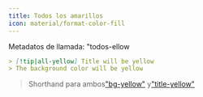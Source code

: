 ```yaml
---
title: Todos los amarillos
icon: material/format-color-fill
---
```


Metadatos de llamada: "todos-ellow

```md
> [!tip|all-yellow] Title will be yellow
> The background color will be yellow
```
> Shorthand para ambos["bg-yellow"](../bg-styling/page-9.md)
> y["title-yellow"](../title-styling/page-9.md)

